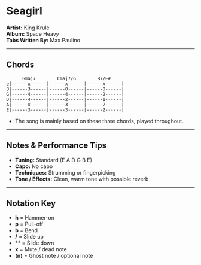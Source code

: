# Seagirl

**Artist:** King Krule  
**Album:** Space Heavy  
**Tabs Written By:** Max Paulino  

---

## Chords

```plaintext
      Gmaj7        Cmaj7/G        B7/F#
e|------x------|------x------|------x------|
B|------3------|------0------|------0------|
G|------4------|------4------|------2------|
D|------4------|------2------|------1------|
A|------x------|------3------|------2------|
E|------3------|------3------|------2------|
```

- The song is mainly based on these three chords, played throughout.

---

## Notes & Performance Tips

- **Tuning:** Standard (E A D G B E)  
- **Capo:** No capo  
- **Techniques:** Strumming or fingerpicking  
- **Tone / Effects:** Clean, warm tone with possible reverb  

---

## Notation Key

- **h** = Hammer-on  
- **p** = Pull-off  
- **b** = Bend  
- **/** = Slide up  
- **\** = Slide down  
- **x** = Mute / dead note  
- **(n)** = Ghost note / optional note

